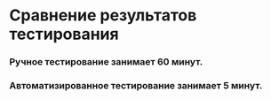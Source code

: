 # Сравнение результатов тестирования
### Ручное тестирование занимает 60 минут.
### Автоматизированное тестирование занимает 5 минут.

